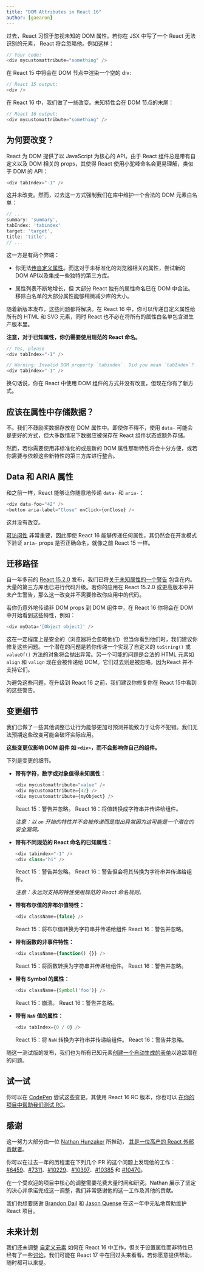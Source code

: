 ```yaml
---
title: "DOM Attributes in React 16"
author: [gaearon]
---
```


过去，React 习惯于忽视未知的 DOM 属性。若你在 JSX 中写了一个 React 无法识别的元素， React 将会忽略他。例如这样：

```js
// Your code:
<div mycustomattribute="something" />
```

在 React 15 中将会在 DOM 节点中渲染一个空的 div:

```js
// React 15 output:
<div />
```

在 React 16 中，我们做了一些改变。未知特性会在 DOM 节点的末尾：

```js
// React 16 output:
<div mycustomattribute="something" />
```

## 为何要改变？

React 为 DOM 提供了以 JavaScript 为核心的 API。由于 React 组件总是带有自定义以及 DOM 相关的 props，其使得 React 使用小驼峰命名会更易理解，类似于 DOM 的 API：

```js
<div tabIndex="-1" />
```

这并未改变。然而，过去这一方式强制我们在库中维护一个合法的 DOM 元素白名单：

```js
// ...
summary: 'summary',
tabIndex: 'tabindex'
target: 'target',
title: 'title',
// ...
```

这一方是有两个弊端：

* 你无法[传自定义属性](https://github.com/facebook/react/issues/140)。而这对于未标准化的浏览器相关的属性，尝试新的DOM API以及集成一些独特的第三方库。

* 属性列表不断地增长，但 大部分 React 独有的属性命名已在 DOM 中合法。移除白名单的大部分属性能够稍微减少库的大小。

随着新版本发布，这些问题都将解决。在 React 16 中，你可以传递自定义属性给所有的 HTML 和 SVG 元素，同时 React 也不必在将所有的属性白名单包含进生产版本里。

**注意，对于已知属性，你仍需要使用规范的 React 命名。**

```js
// Yes, please
<div tabIndex="-1" />

// Warning: Invalid DOM property `tabindex`. Did you mean `tabIndex`?
<div tabindex="-1" />
```

换句话说，你在 React 中使用 DOM 组件的方式并没有改变，但现在你有了新方式。

## 应该在属性中存储数据？

不。我们不鼓励奖数据存放在 DOM 属性中。即使你不得不，使用 `data-`
可能会是更好的方式，但大多数情况下数据应被保存在 React 组件状态或额外存储。

然而，若你需要使用非标准化的或是新的 DOM 属性那新特性将会十分方便，或若你需要与依赖这些新特性的第三方库进行整合。

## Data 和 ARIA 属性

和之前一样，React 能够让你随意地传递 `data-` 和 `aria-`：

```js
<div data-foo="42" />
<button aria-label="Close" onClick={onClose} />
```

这并没有改变。

[可访问性](/react/docs/accessibility.html) 非常重要，因此即使 React 16 能够传递任何属性，其仍然会在开发模式下验证 `aria-` props 是否正确命名，就像之前 React 15 一样。

## 迁移路径

自一年多前的 [React 15.2.0](https://github.com/facebook/react/releases/tag/v15.2.0) 发布，我们已将[关于未知属性的一个警告](/react/warnings/unknown-prop.html) 包含在内。大量的第三方库也已进行代码升级。若你的应用在 React 15.2.0 或更高版本中并未产生警告，那么这一改变并不需要修改你应用中的代码。

若你仍意外地传递非 DOM props 到 DOM 组件中，在 React 16 你将会在 DOM 中开始看到这些特性，例如：

```js
<div myData='[Object object]' />
```

这在一定程度上是安全的（浏览器将会忽略他们）但当你看到他们时，我们建议你修复这些问题。一个潜在的问题是若你传递一个实现了自定义的 `toString()` 或 `valueOf()` 方法的对象将会抛出异常。另一个可能的问题是合法的 HTML 元素如 `align` 和 `valign` 现在会被传递给 DOM。它们过去则是被忽略，因为React 并不支持它们。

为避免这些问题，在升级到 React 16 之前，我们建议你修复你在 React 15中看到的这些警告。

## 变更细节

我们已做了一些其他调整已让行为能够更加可预测并能致力于让你不犯错。我们无法预期这些改变可能会破坏实际应用。

**这些变更仅影响 DOM 组件 如 `<div>`，而不会影响你自己的组件。**

下列是变更的细节。

* **带有字符，数字或对象值得未知属性：**
  
    ```js
    <div mycustomattribute="value" />
    <div mycustomattribute={42} />
    <div mycustomattribute={myObject} />
    ```

    React 15：警告并忽略。
    React 16：将值转换成字符串并传递给组件。

    *注意：以 `on` 开始的特性并不会被传递而是抛出异常因为这可能是一个潜在的安全漏洞。*

* **带有不同规范的 React 命名的已知属性：**
  
    ```js
    <div tabindex="-1" />
    <div class="hi" />
    ```

    React 15：警告并忽略。
    React 16：警告但会将其转换为字符串并传递给组件。

    *注意：永远对支持的特性使用规范的 React 命名规则。*

* **带有布尔值的非布尔值特性：**

    ```js
    <div className={false} />
    ```

    React 15：将布尔值转换为字符串并传递给组件
    React 16：警告并忽略。

* **带有函数的非事件特性：**

    ```js
    <div className={function() {}} />
    ```

    React 15：将函数转换为字符串并传递给组件。
    React 16：警告并忽略。

* **带有 Symbol 的属性：**

    ```js
    <div className={Symbol('foo')} />
    ```

    React 15：崩溃。
    React 16：警告并忽略。

* **带有 `NaN` 值的属性：**

    ```js
    <div tabIndex={0 / 0} />
    ```

    React 15：将 `NaN` 转换为字符串并传递给组件。
    React 16：警告并忽略。

随这一测试版的发布，我们也为所有已知元素[创建一个自动生成的表单](https://github.com/facebook/react/blob/master/fixtures/attribute-behavior/AttributeTableSnapshot.md)以追踪潜在的问题。

## 试一试

你可以在 [CodePen](https://codepen.io/gaearon/pen/gxNVdP?editors=0010) 尝试这些变更。其使用 React 16 RC 版本，你也可以 [在你的项目中帮助我们测试 RC](https://github.com/facebook/react/issues/10294)。

## 感谢

这一努力大部分由一位 [Nathan Hunzaker](https://github.com/nhunzaker) 所推动， [其是一位高产的 React 外部贡献者](https://github.com/facebook/react/pulls?q=is%3Apr+author%3Anhunzaker+is%3Aclosed)。

你可以在过去一年的历程里在下列几个 PR 的这个问题上发现他的工作：
[#6459](https://github.com/facebook/react/pull/6459)、[#7311](https://github.com/facebook/react/pull/7311)、[#10229](https://github.com/facebook/react/pull/10229)、[#10397](https://github.com/facebook/react/pull/10397)、[#10385](https://github.com/facebook/react/pull/10385) 和 [#10470](https://github.com/facebook/react/pull/10470)。

在一个受欢迎的项目中核心的调整需要花费大量时间和研究。Nathan 展示了坚定的决心并承诺完成这一调整，我们非常感谢他的这一工作及其他的贡献。

我们也想要感谢 [Brandon Dail](https://github.com/aweary) 和 [Jason Quense](https://github.com/jquense) 在这一年中无私地帮助维护 React 项目。

## 未来计划

我们还未调整 [自定义元素](https://developer.mozilla.org/en-US/docs/Web/Web_Components/Custom_Elements) 如何在 React 16 中工作，但关于设置属性而非特性已经有了一些[讨论](https://github.com/facebook/react/issues/7249)，我们可能在 React 17 中在回过头来看看。若你愿意提供帮助，随时都可以来提。
